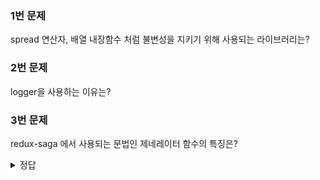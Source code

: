 ### 1번 문제
spread 연산자, 배열 내장함수 처럼 불변성을 지키기 위해 사용되는 라이브러리는?

### 2번 문제
logger을 사용하는 이유는?

### 3번 문제
redux-saga 에서 사용되는 문법인 제네레이터 함수의 특징은?
<details>
<summary>정답</summary>
1번 문제 정답 : Immer

2번 문제 정답 : 리덕스의 상태 변화를 콘솔에서 예쁘게 보기 위해서 사용한다.

3번 문제 정답 : 함수를 작성할 때 함수를 특정 구간에 멈추거나, 다시 돌아가게 할 있다.

</details>